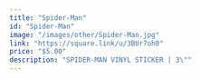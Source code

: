```yaml
---
title: "Spider-Man"
id: "Spider-Man"
image: "/images/other/Spider-Man.jpg"
link: "https://square.link/u/3BUr7oh0"
price: "$5.00"
description: "SPIDER-MAN VINYL STICKER | 3\""
---
```

